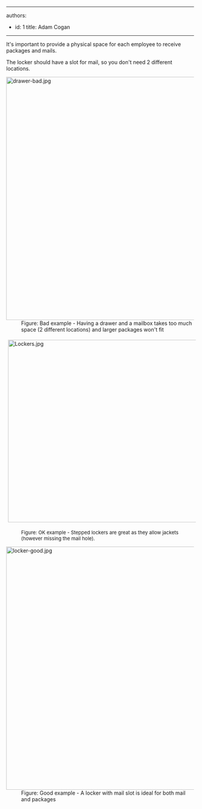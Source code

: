 

---
authors:
  - id: 1
    title: Adam Cogan
---




<span class='intro'> ​It's important to provide a physical&#160;space for each employee to receive packages and mails. </span>

<p>The locker should have a slot for mail, so you don't need 2 different locations.</p><dl class="badImage"><dt> <img src="/PublishingImages/drawer-bad.jpg" alt="drawer-bad.jpg" style="width&#58;650px;" /> </dt><dd>Figure&#58; Bad example - Having a drawer and a mailbox takes too much space (2 different locations) and larger packages won't fit</dd></dl><dl class="ssw15-rteElement-ImageArea"><img src="/SiteAssets/lockers-for-employees/Lockers.jpg" alt="Lockers.jpg" style="margin&#58;5px;width&#58;650px;height&#58;488px;" /><br></dl><dd class="ssw15-rteElement-FigureGood"><span style="font-size&#58;13px;">Figure&#58; OK example - Stepped lockers are great as they allow jackets (however missing the mail hole).</span></dd><dl class="goodImage"><dt> <img src="/PublishingImages/locker-good.jpg" alt="locker-good.jpg" style="width&#58;650px;" /> </dt><dd>Figure&#58; Good example - A locker with mail slot is ideal for both mail and packages </dd></dl>


